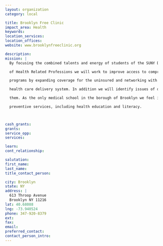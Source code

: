 ```yaml
---
layout: organization
category: local

title: Brooklyn Free Clinic
impact_area: Health
keywords: 
location_services: 
location_offices: 
website: www.brooklynfreeclinic.org

description: 
mission: |
  By focusing the combined talents and energy of students of the SUNY Downstate College of Medicine and of the College

  of Health Related Professions we will work to improve access to comprehensive health services for those in greatest need.  The Brooklyn Free Clinic will strive to augment existing health

  programs by expanding coverage for the uninsured and networking with other institutions to achieve a more effective

  health care delivery system. In addition we will identify issues of direct concern to our target population and work to address

  them. As the only medical school in the borough of Brooklyn we feel it is our duty to reach out to our neighbors and help ensure equitable and just distribution of vital health and

  preventive services, including health education and literacy.

  

cash_grants: 
grants: 
service_opp: 
services: 

learn: 
cont_relationship: 

salutation: 
first_name: 
last_name: 
title_contact_person: 

city: Brooklyn
state: NY
address: |
  613 Throop Avenue     
  Brooklyn NY 11216
lat: 40.68088
lng: -73.940524
phone: 347-920-8379
ext: 
fax: 
email: 
preferred_contact: 
contact_person_intro: 
---
```

